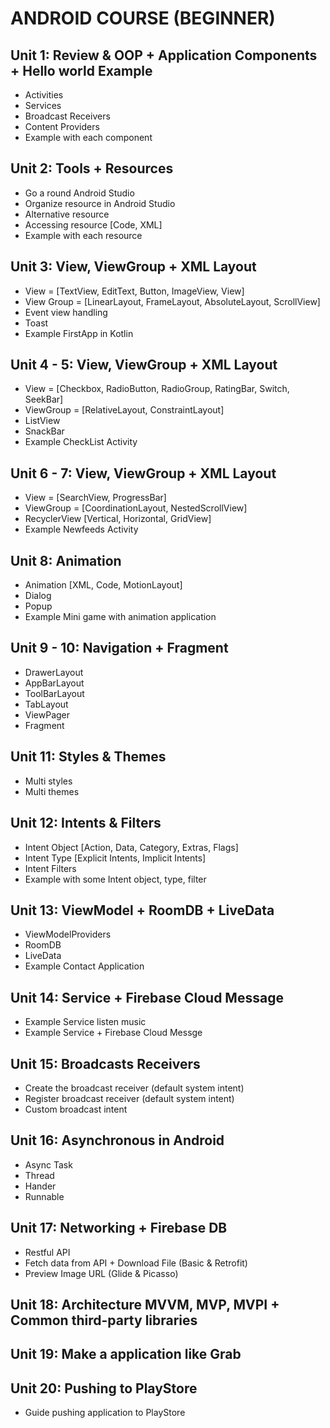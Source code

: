 # ANDROID COURSE (BEGINNER)

## Unit 1: Review & OOP + Application Components + Hello world Example

- Activities
- Services
- Broadcast Receivers  
- Content Providers
- Example with each component

## Unit 2: Tools + Resources

- Go a round Android Studio
- Organize resource in Android Studio
- Alternative resource
- Accessing resource [Code, XML]
- Example with each resource

## Unit 3: View, ViewGroup + XML Layout

- View = [TextView, EditText, Button, ImageView, View]
- View Group = [LinearLayout, FrameLayout, AbsoluteLayout, ScrollView]
- Event view handling
- Toast
- Example FirstApp in Kotlin

## Unit 4 - 5: View, ViewGroup + XML Layout

- View = [Checkbox, RadioButton, RadioGroup, RatingBar, Switch, SeekBar]
- ViewGroup = [RelativeLayout, ConstraintLayout]
- ListView
- SnackBar
- Example CheckList Activity

## Unit 6 - 7: View, ViewGroup + XML Layout

- View = [SearchView, ProgressBar]
- ViewGroup = [CoordinationLayout, NestedScrollView]
- RecyclerView [Vertical, Horizontal, GridView]
- Example Newfeeds Activity

## Unit 8: Animation

- Animation [XML, Code, MotionLayout]
- Dialog
- Popup
- Example Mini game with animation application

## Unit 9 - 10: Navigation + Fragment

- DrawerLayout
- AppBarLayout
- ToolBarLayout
- TabLayout
- ViewPager
- Fragment

## Unit 11: Styles & Themes

- Multi styles
- Multi themes

## Unit 12: Intents & Filters

- Intent Object [Action, Data, Category, Extras, Flags]
- Intent Type [Explicit Intents, Implicit Intents]
- Intent Filters
- Example with some Intent object, type, filter

## Unit 13: ViewModel + RoomDB + LiveData

- ViewModelProviders
- RoomDB
- LiveData
- Example Contact Application

## Unit 14: Service + Firebase Cloud Message

- Example Service listen music
- Example Service + Firebase Cloud Messge

## Unit 15: Broadcasts Receivers

- Create the broadcast receiver (default system intent)
- Register broadcast receiver (default system intent)
- Custom broadcast intent

## Unit 16: Asynchronous in Android

- Async Task
- Thread
- Hander
- Runnable

## Unit 17: Networking + Firebase DB

- Restful API
- Fetch data from API + Download File  (Basic & Retrofit)
- Preview Image URL (Glide & Picasso)

## Unit 18: Architecture MVVM, MVP, MVPI + Common third-party libraries

## Unit 19: Make a application like Grab

## Unit 20: Pushing to PlayStore

- Guide pushing application to PlayStore
